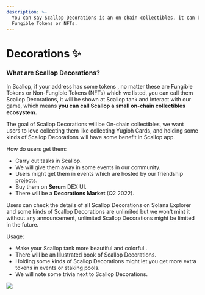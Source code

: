 ```yaml
---
description: >-
  You can say Scallop Decorations is an on-chain collectibles, it can be
  Fungible Tokens or NFTs.
---
```


# Decorations ✨

### **What are Scallop Decorations?**



In Scallop, if your address has some tokens , no matter these are Fungible Tokens or Non-Fungible Tokens \(NFTs\) which we listed, you can call them Scallop Decorations, it will be shown at Scallop tank and Interact with our game, which means **you can call Scallop a small on-chain collectibles ecosystem.**

The goal of Scallop Decorations will be On-chain collectibles, we want users to love collecting them like collecting Yugioh Cards, and holding some kinds of Scallop Decorations will have some benefit in Scallop app.

How do users get them:

* Carry out tasks in Scallop.
* We will give them away in some events in our community.
* Users might get them in events which are hosted by our friendship projects.
*  Buy them on **Serum** DEX UI.
* There will be a **Decorations Market** \(Q2 2022\).



Users can check the details of all Scallop Decorations on Solana Explorer and some kinds of Scallop Decorations are unlimited but we won't mint it without any announcement, unlimited Scallop Decorations might be limited in the future.

Usage:

*  Make your Scallop tank more beautiful and colorful .
* There will be an Illustrated book of Scallop Decorations. 
* Holding some kinds of Scallop Decorations might let you get more extra tokens in events or staking pools.
* We will note some trivia next to Scallop Decorations.





![](https://lh5.googleusercontent.com/Ne4FCSct0Mg-Dn4kEeoTCWx69Znekyqs4iDYmPy_gMz-aL5R9Tm_e8PmhI0AW0MkS_42r2kU8vxQnyM_ZSmki23cHA9yu8Cf04HzGEvf2ANADWWzm7hAq0Enqd7cYN88pDDkTjaJMc8)

